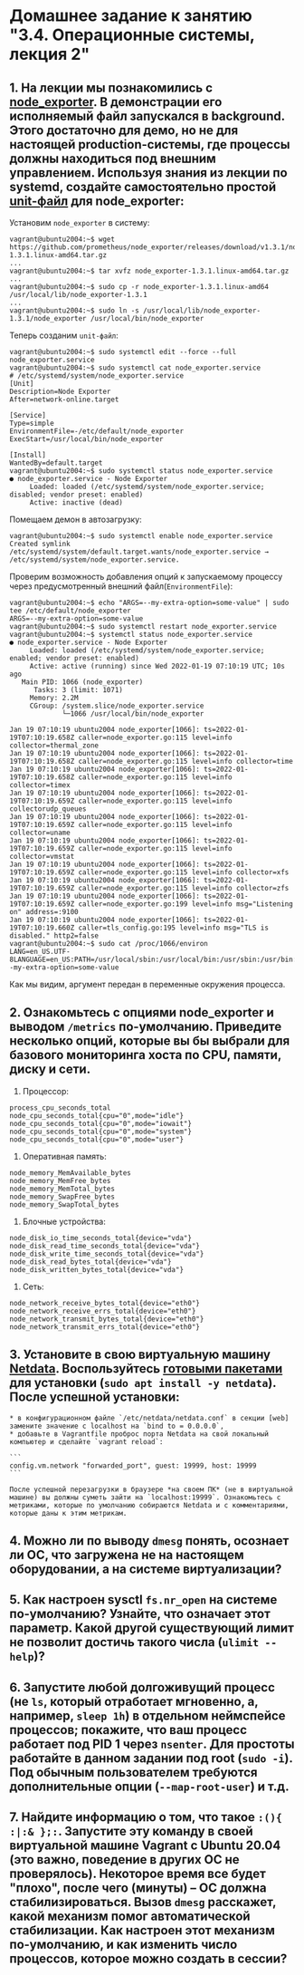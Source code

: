 # Домашнее задание к занятию "3.4. Операционные системы, лекция 2"

## 1. На лекции мы познакомились с [node_exporter](https://github.com/prometheus/node_exporter/releases). В демонстрации его исполняемый файл запускался в background. Этого достаточно для демо, но не для настоящей production-системы, где процессы должны находиться под внешним управлением. Используя знания из лекции по systemd, создайте самостоятельно простой [unit-файл](https://www.freedesktop.org/software/systemd/man/systemd.service.html) для node_exporter:

Установим `node_exporter` в систему:
```
vagrant@ubuntu2004:~$ wget https://github.com/prometheus/node_exporter/releases/download/v1.3.1/node_exporter-1.3.1.linux-amd64.tar.gz
...
vagrant@ubuntu2004:~$ tar xvfz node_exporter-1.3.1.linux-amd64.tar.gz 
...
vagrant@ubuntu2004:~$ sudo cp -r node_exporter-1.3.1.linux-amd64 /usr/local/lib/node_exporter-1.3.1
...
vagrant@ubuntu2004:~$ sudo ln -s /usr/local/lib/node_exporter-1.3.1/node_exporter /usr/local/bin/node_exporter

```

Теперь созданим `unit-файл`:
```
vagrant@ubuntu2004:~$ sudo systemctl edit --force --full node_exporter.service
vagrant@ubuntu2004:~$ sudo systemctl cat node_exporter.service
# /etc/systemd/system/node_exporter.service
[Unit]
Description=Node Exporter
After=network-online.target

[Service]
Type=simple
EnvironmentFile=-/etc/default/node_exporter
ExecStart=/usr/local/bin/node_exporter

[Install]
WantedBy=default.target
vagrant@ubuntu2004:~$ sudo systemctl status node_exporter.service
● node_exporter.service - Node Exporter
     Loaded: loaded (/etc/systemd/system/node_exporter.service; disabled; vendor preset: enabled)
     Active: inactive (dead)

```

Помещаем демон в автозагрузку:

```
vagrant@ubuntu2004:~$ sudo systemctl enable node_exporter.service 
Created symlink /etc/systemd/system/default.target.wants/node_exporter.service → /etc/systemd/system/node_exporter.service.
```

Проверим возможность добавления опций к запускаемому процессу через предусмотренный внешний файл(`EnvironmentFile`):
```
vagrant@ubuntu2004:~$ echo "ARGS=--my-extra-option=some-value" | sudo tee /etc/default/node_exporter
ARGS=--my-extra-option=some-value
vagrant@ubuntu2004:~$ sudo systemctl restart node_exporter.service 
vagrant@ubuntu2004:~$ systemctl status node_exporter.service 
● node_exporter.service - Node Exporter
     Loaded: loaded (/etc/systemd/system/node_exporter.service; enabled; vendor preset: enabled)
     Active: active (running) since Wed 2022-01-19 07:10:19 UTC; 10s ago
   Main PID: 1066 (node_exporter)
      Tasks: 3 (limit: 1071)
     Memory: 2.2M
     CGroup: /system.slice/node_exporter.service
             └─1066 /usr/local/bin/node_exporter

Jan 19 07:10:19 ubuntu2004 node_exporter[1066]: ts=2022-01-19T07:10:19.658Z caller=node_exporter.go:115 level=info collector=thermal_zone
Jan 19 07:10:19 ubuntu2004 node_exporter[1066]: ts=2022-01-19T07:10:19.658Z caller=node_exporter.go:115 level=info collector=time
Jan 19 07:10:19 ubuntu2004 node_exporter[1066]: ts=2022-01-19T07:10:19.658Z caller=node_exporter.go:115 level=info collector=timex
Jan 19 07:10:19 ubuntu2004 node_exporter[1066]: ts=2022-01-19T07:10:19.659Z caller=node_exporter.go:115 level=info collectorudp_queues
Jan 19 07:10:19 ubuntu2004 node_exporter[1066]: ts=2022-01-19T07:10:19.659Z caller=node_exporter.go:115 level=info collector=uname
Jan 19 07:10:19 ubuntu2004 node_exporter[1066]: ts=2022-01-19T07:10:19.659Z caller=node_exporter.go:115 level=info collector=vmstat
Jan 19 07:10:19 ubuntu2004 node_exporter[1066]: ts=2022-01-19T07:10:19.659Z caller=node_exporter.go:115 level=info collector=xfs
Jan 19 07:10:19 ubuntu2004 node_exporter[1066]: ts=2022-01-19T07:10:19.659Z caller=node_exporter.go:115 level=info collector=zfs
Jan 19 07:10:19 ubuntu2004 node_exporter[1066]: ts=2022-01-19T07:10:19.659Z caller=node_exporter.go:199 level=info msg="Listening on" address=:9100
Jan 19 07:10:19 ubuntu2004 node_exporter[1066]: ts=2022-01-19T07:10:19.660Z caller=tls_config.go:195 level=info msg="TLS is disabled." http2=false
vagrant@ubuntu2004:~$ sudo cat /proc/1066/environ 
LANG=en_US.UTF-8LANGUAGE=en_US:PATH=/usr/local/sbin:/usr/local/bin:/usr/sbin:/usr/bin:/sbin:/bin:/snap/binINVOCATION_ID=c15345d821dd4d76a8e636f5f779f5d2JOURNAL_STREAM=9:26634ARGS=--my-extra-option=some-value
```

Как мы видим, аргумент передан в переменные окружения процесса.

## 2. Ознакомьтесь с опциями node_exporter и выводом `/metrics` по-умолчанию. Приведите несколько опций, которые вы бы выбрали для базового мониторинга хоста по CPU, памяти, диску и сети.

1. Процессор:

```
process_cpu_seconds_total
node_cpu_seconds_total{cpu="0",mode="idle"}
node_cpu_seconds_total{cpu="0",mode="iowait"}
node_cpu_seconds_total{cpu="0",mode="system"}
node_cpu_seconds_total{cpu="0",mode="user"}
```

1. Оперативная память:
```
node_memory_MemAvailable_bytes
node_memory_MemFree_bytes
node_memory_MemTotal_bytes
node_memory_SwapFree_bytes
node_memory_SwapTotal_bytes

```

1. Блочные устройства:
```
node_disk_io_time_seconds_total{device="vda"} 
node_disk_read_time_seconds_total{device="vda"}
node_disk_write_time_seconds_total{device="vda"}
node_disk_read_bytes_total{device="vda"} 
node_disk_written_bytes_total{device="vda"}

```

1. Сеть:
```
node_network_receive_bytes_total{device="eth0"}
node_network_receive_errs_total{device="eth0"}
node_network_transmit_bytes_total{device="eth0"}
node_network_transmit_errs_total{device="eth0"}

```

## 3. Установите в свою виртуальную машину [Netdata](https://github.com/netdata/netdata). Воспользуйтесь [готовыми пакетами](https://packagecloud.io/netdata/netdata/install) для установки (`sudo apt install -y netdata`). После успешной установки:
    
    * в конфигурационном файле `/etc/netdata/netdata.conf` в секции [web] замените значение с localhost на `bind to = 0.0.0.0`,
    * добавьте в Vagrantfile проброс порта Netdata на свой локальный компьютер и сделайте `vagrant reload`:

    ```
    config.vm.network "forwarded_port", guest: 19999, host: 19999
    ```

    После успешной перезагрузки в браузере *на своем ПК* (не в виртуальной машине) вы должны суметь зайти на `localhost:19999`. Ознакомьтесь с метриками, которые по умолчанию собираются Netdata и с комментариями, которые даны к этим метрикам.

## 4. Можно ли по выводу `dmesg` понять, осознает ли ОС, что загружена не на настоящем оборудовании, а на системе виртуализации?



## 5. Как настроен sysctl `fs.nr_open` на системе по-умолчанию? Узнайте, что означает этот параметр. Какой другой существующий лимит не позволит достичь такого числа (`ulimit --help`)?



## 6. Запустите любой долгоживущий процесс (не `ls`, который отработает мгновенно, а, например, `sleep 1h`) в отдельном неймспейсе процессов; покажите, что ваш процесс работает под PID 1 через `nsenter`. Для простоты работайте в данном задании под root (`sudo -i`). Под обычным пользователем требуются дополнительные опции (`--map-root-user`) и т.д.



## 7. Найдите информацию о том, что такое `:(){ :|:& };:`. Запустите эту команду в своей виртуальной машине Vagrant с Ubuntu 20.04 (**это важно, поведение в других ОС не проверялось**). Некоторое время все будет "плохо", после чего (минуты) – ОС должна стабилизироваться. Вызов `dmesg` расскажет, какой механизм помог автоматической стабилизации. Как настроен этот механизм по-умолчанию, и как изменить число процессов, которое можно создать в сессии?
